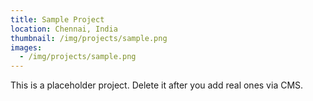 ```yaml
---
title: Sample Project
location: Chennai, India
thumbnail: /img/projects/sample.png
images:
  - /img/projects/sample.png
---
```

This is a placeholder project. Delete it after you add real ones via CMS.